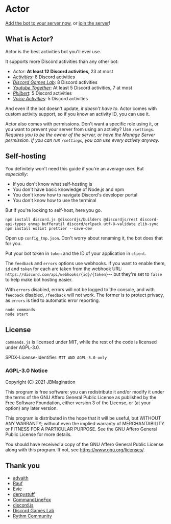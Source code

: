 # Actor
[Add the bot to your server now](https://discord.com/api/oauth2/authorize?client_id=891437279858540554&permissions=1&scope=bot%20applications.commands&response=code), or [join the server](https://top.gg/servers/887291094885339147)!

## What is Actor?
Actor is the best activities bot you'll ever use.

It supports more Discord activities than any other bot:
- *Actor*: **At least 12 Discord activities**, 23 at most
- *[Activities](https://github.com/advaith1/activities)*: 8 Discord activities
- *[Discord Games Lab](https://discord.gg/discordgameslab)*: 8 Discord activities
- *[Youtube Together](https://top.gg/bot/831408659262472222)*: At least 5 Discord activities, 7 at most
- *[Philbert](https://philbert.fish)*: 5 Discord activities
- *[Voice Activities](https://arealwant.github.io/VoiceActivities/)*: 5 Discord activities

And even if the bot doesn't update, *it doesn't have to*. Actor comes with custom activity support, so if you know an activity ID, you can use it.

Actor also comes with permissions. Don't want a specific role using it, or you want to prevent your server from using an activity? Use `/settings`. *Requires you to be the owner of the server, or have the Manage Server permission. If you can run `/settings`, you can use every activity anyway.*

## Self-hosting
You definitely won't need this guide if you're an average user. But *especially*:
- If you don't know what self-hosting is
- You don't have basic knowledge of Node.js and npm
- You don't know how to navigate Discord's developer portal
- You don't know how to use the terminal

But if you're looking to self-host, here you go.
```
npm install discord.js @discordjs/builders @discordjs/rest discord-api-types enmap bufferutil discord/erlpack utf-8-validate zlib-sync
npm install eslint prettier --save-dev
```

Open up `config_tmp.json`. Don't worry about renaming it, the bot does that for you. 

Put your bot token in `token` and the ID of your application in `client`. 

The `feedback` and `errors` options use webhooks. If you want to enable them, `id` and `token` for each are taken from the webhook URL: `https://discord.com/api/webhooks/{id}/{token}`-- but they're set to `false` to help make bot hosting easier.

With `errors` disabled, errors will not be logged to the console, and with `feedback` disabled, `/feedback` will not work. The former is to protect privacy, as `errors` is tied to automatic error reporting.

```
node commands
node start
```

## License
`commands.js` is licensed under MIT, while the rest of the code is licensed under AGPL-3.0.

SPDX-License-Identifier: `MIT AND AGPL-3.0-only`

### AGPL-3.0 Notice
Copyright (C) 2021 JBMagination

This program is free software: you can redistribute it and/or modify it under the terms of the GNU Affero General Public License as published by the Free Software Foundation, either version 3 of the License, or (at your option) any later version.

This program is distributed in the hope that it will be useful, but WITHOUT ANY WARRANTY; without even the implied warranty of MERCHANTABILITY or FITNESS FOR A PARTICULAR PURPOSE.  See the GNU Affero General Public License for more details.

You should have received a copy of the GNU Affero General Public License along with this program.  If not, see <https://www.gnu.org/licenses/>.

## Thank you
- [advaith](https://github.com/advaith1)
- [Rauf](https://github.com/ItsRauf)
- [Evie](https://github.com/eslachance)
- [derpystuff](https://gitlab.com/derpystuff)
- [CommandLineFox](https://github.com/CommandLineFox)
- [discord.js](https://github.com/discordjs/discord.js)
- [Discord Games Lab](https://discord.gg/discordgameslab)
- [Rythm Community](https://discord.gg/rythm)

